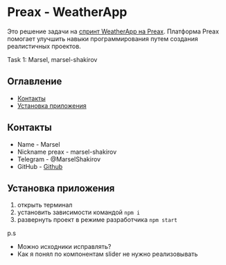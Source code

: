 # Preax - WeatherApp

Это решение задачи на [спринт WeatherApp на Preax](https://preax.ru 'Preax'). Платформа Preax помогает улучшить навыки программирования путем создания реалистичных проектов.

Task 1: Marsel, marsel-shakirov

## Оглавление

- [Контакты](#контакты)
- [Установка приложения](#установка-приложения)

## Контакты

- Name - Marsel
- Nickname preax - marsel-shakirov
- Telegram - @MarselShakirov
- GitHub - [Github](https://github.com/marsel-shakirov)

## Установка приложения

1. открыть терминал
2. установить зависимости командой `npm i`
3. развернуть проект в режиме разработчика `npm start`

p.s

- Можно исходники исправлять?
- Как я понял по компонентам slider не нужно реализовывать
